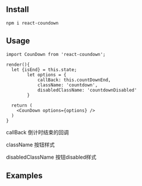 ## Install
```
npm i react-coundown
```

## Usage
```
import CounDown from 'react-coundown';

render(){
  let {isEnd} = this.state;
        let options = {
            callBack: this.countDownEnd,
            className: 'countdown',
            disabledClassName: 'countdownDisabled'
        }

  return (
    <CounDown options={options} /> 
  )
}

```
callBack 倒计时结束的回调

className 按钮样式

disabledClassName 按钮disabled样式

## Examples

